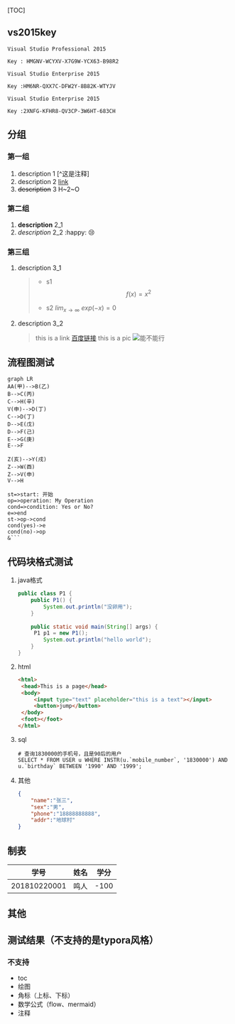 [TOC]

## vs2015key

```
Visual Studio Professional 2015

Key : HMGNV-WCYXV-X7G9W-YCX63-B98R2

Visual Studio Enterprise 2015

Key :HM6NR-QXX7C-DFW2Y-8B82K-WTYJV

Visual Studio Enterprise 2015

Key :2XNFG-KFHR8-QV3CP-3W6HT-683CH
```

## 分组

### 第一组

1. description 1 [^这是注释]
2. description 2 [link][]
3. ~~description~~ 3 H~2~O

### 第二组

1. **description** 2_1 
2. *description* 2_2 :happy: :cry:

### 第三组

1. description 3_1

   > - s1 
   >   $$
   >   f(x)=x^2
   >   $$
   >
   > - s2  $lim_{x \to \infty} \ exp(-x)=0$

2. description 3_2

   > this is a link [百度链接](https://www.baidu.com)
   > this is a pic ![能不能行](https://imgur.com/WobMlLp.png)

## 流程图测试

```mermaid
graph LR
AA(甲)-->B(乙)
B-->C(丙)
C-->H(辛)
V(申)-->D(丁)
C-->D(丁)
D-->E(戊)
D-->F(己)
E-->G(庚)
E-->F

Z(亥)-->Y(戌)
Z-->W(酉)
Z-->V(申)
V-->H
```

```flow
st=>start: 开始
op=>operation: My Operation
cond=>condition: Yes or No?
e=>end
st->op->cond
cond(yes)->e
cond(no)->op
&```
```



## 代码块格式测试

1. java格式

   ```java
   public class P1 {
       public P1() {
           System.out.println("没卵用");
       }
       
       public static void main(String[] args) {
       	P1 p1 = new P1();
           System.out.println("hello world");
       }
   }
   ```

2. html

   ```html
   <html>
   	<head>This is a page</head>
   	<body>
   		<input type="text" placeholder="this is a text"></input>
   		<button>jump</button>
   	</body>
   	<foot></foot>
   </html>
   ```

3. sql

   ```mysql
   # 查询1830000的手机号，且是90后的用户
   SELECT * FROM USER u WHERE INSTR(u.`mobile_number`, '1830000') AND u.`birthday` BETWEEN '1990' AND '1999';
   ```

4. 其他

   ```json
   {
       "name":"张三",
       "sex":"男",
       "phone":"18888888888",
       "addr":"地球村"
   }
   ```

## 制表

| 学号         | 姓名 | 学分 |
| ------------ | ---- | ---- |
| 201810220001 | 鸣人 | -100 |



## 其他

[link]: http:www.baidu.com	"这是百度"

[^这是个注释]: http:www.google.com 

## 测试结果（不支持的是typora风格）

### 不支持

- toc
- 绘图
- 角标（上标、下标）
- 数学公式（flow、mermaid）
- 注释
